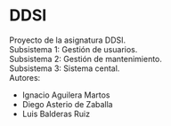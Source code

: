 # DDSI
Proyecto de la asignatura DDSI.  
Subsistema 1: Gestión de usuarios.    
Subsistema 2: Gestión de mantenimiento.  
Subsistema 3: Sistema cental.  
Autores:
- Ignacio Aguilera Martos  
- Diego Asterio de Zaballa  
- Luis Balderas Ruiz

